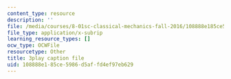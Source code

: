 ```yaml
---
content_type: resource
description: ''
file: /media/courses/8-01sc-classical-mechanics-fall-2016/108888e185ce5986d5affd4ef97eb629_IV9NhNIrrDw.srt
file_type: application/x-subrip
learning_resource_types: []
ocw_type: OCWFile
resourcetype: Other
title: 3play caption file
uid: 108888e1-85ce-5986-d5af-fd4ef97eb629
---
```


